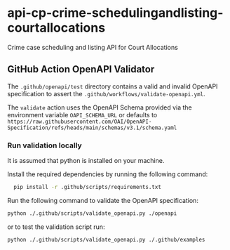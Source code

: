# api-cp-crime-schedulingandlisting-courtallocations
Crime case scheduling and listing API for Court Allocations



## GitHub Action OpenAPI Validator

The `.github/openapi/test` directory contains a valid and invalid OpenAPI specification to assert the `.github/workflows/validate-openapi.yml`.

The `validate` action uses the OpenAPI Schema provided via the environment variable `OAPI_SCHEMA_URL` or defaults to `https://raw.githubusercontent.com/OAI/OpenAPI-Specification/refs/heads/main/schemas/v3.1/schema.yaml`

### Run validation locally

It is assumed that python is installed on your machine.

Install the required dependencies by running the following command:
```bash
  pip install -r .github/scripts/requirements.txt
```

Run the following command to validate the OpenAPI specification:
```bash
python ./.github/scripts/validate_openapi.py ./openapi
```
or to test the validation script run:
```bash
python ./.github/scripts/validate_openapi.py ./.github/examples
```
